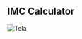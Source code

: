## IMC Calculator

![Tela](https://github.com/user-attachments/assets/67b97f7d-659b-407b-821e-ce9998e1d621)
